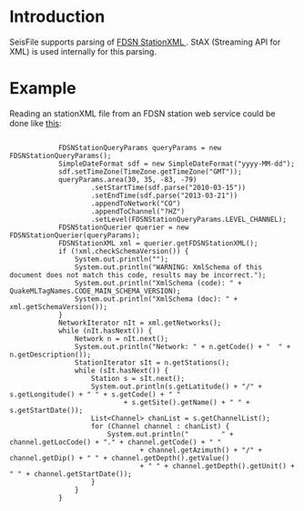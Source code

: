 # Introduction #

SeisFile supports parsing of [FDSN StationXML ](http://www.fdsn.org/xml/station/). StAX (Streaming API for XML) is used internally for this parsing.


# Example #

Reading an stationXML file from an FDSN station web service could be done like [this](http://code.google.com/p/seisfile/source/browse/src/example/java/edu/sc/seis/seisFile/example/FDSNStation.java):
```

            FDSNStationQueryParams queryParams = new FDSNStationQueryParams();
            SimpleDateFormat sdf = new SimpleDateFormat("yyyy-MM-dd");
            sdf.setTimeZone(TimeZone.getTimeZone("GMT"));
            queryParams.area(30, 35, -83, -79)
                    .setStartTime(sdf.parse("2010-03-15"))
                    .setEndTime(sdf.parse("2013-03-21"))
                    .appendToNetwork("CO")
                    .appendToChannel("?HZ")
                    .setLevel(FDSNStationQueryParams.LEVEL_CHANNEL);
            FDSNStationQuerier querier = new FDSNStationQuerier(queryParams);
            FDSNStationXML xml = querier.getFDSNStationXML();
            if (!xml.checkSchemaVersion()) {
                System.out.println("");
                System.out.println("WARNING: XmlSchema of this document does not match this code, results may be incorrect.");
                System.out.println("XmlSchema (code): " + QuakeMLTagNames.CODE_MAIN_SCHEMA_VERSION);
                System.out.println("XmlSchema (doc): " + xml.getSchemaVersion());
            }
            NetworkIterator nIt = xml.getNetworks();
            while (nIt.hasNext()) {
                Network n = nIt.next();
                System.out.println("Network: " + n.getCode() + "  " + n.getDescription());
                StationIterator sIt = n.getStations();
                while (sIt.hasNext()) {
                    Station s = sIt.next();
                    System.out.println(s.getLatitude() + "/" + s.getLongitude() + " " + s.getCode() + " "
                            + s.getSite().getName() + " " + s.getStartDate());
                    List<Channel> chanList = s.getChannelList();
                    for (Channel channel : chanList) {
                        System.out.println("        " + channel.getLocCode() + "." + channel.getCode() + " "
                                + channel.getAzimuth() + "/" + channel.getDip() + " " + channel.getDepth().getValue()
                                + " " + channel.getDepth().getUnit() + " " + channel.getStartDate());
                    }
                }
            }

```